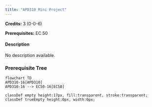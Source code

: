 ```yaml
---
title: "APD310 Mini Project"
---
```

**Credits:** 3 (0-0-6)

**Prerequisites:** EC 50

#### Description
No description available.

### Prerequisite Tree

```mermaid
flowchart TD
APD310-16[APD310]
APD310-16 --> EC50-16[EC50]

classDef empty height:17px, fill:transparent, stroke:transparent;
classDef trueEmpty height:0px, width:0px;
```